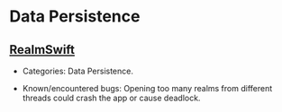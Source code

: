 # Data Persistence

## [RealmSwift](https://realm.io/)

* Categories: Data Persistence.

* Known/encountered bugs: Opening too many realms from different threads could crash the app or cause deadlock.
